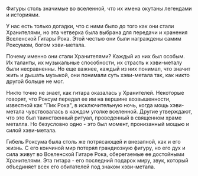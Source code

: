 
Фигуры столь значимые во вселенной, что их имена окутаны легендами и историями.

У нас есть только догадки, что с ними было до того как они стали Хранителями, но эта четверка была выбрана для передачи и хранения Вселенской Гитары Рока. Этой честью они были награждены самим Роксумом, богом хэви-метала.

Почему именно они стали Хранителями?  Каждый из них был особым. Их таланты, их музыкальные способности, их страсть к хэви-металу были несравненны. Но еще важнее, каждый из них понимал, что значит жить и дышать музыкой, они понимали суть хэви-метала так, как никто другой больше не мог.

Никто точно не знает, как гитара оказалась у Хранителей. Некоторые говорят, что Роксум передал ее им на вершине возвышенности, известной как "Пик Рока", в исключительную ночь, когда мощь хэви-метала чувствовалась в каждом уголке вселенной. Другие утверждают, что это был таинственный ритуал, проведенный в священном храме металла. Но безусловно одно - это был момент, пронизанный мощью и силой хэви-метала.

Гибель Роксума была столь же потрясающей и внезапной, как и его жизнь. С его кончиной мир потерял грандиозную фигуру, но его дух и сила живут во Вселенской Гитаре Рока, оберегаемые ее достойными Хранителями. Эта гитара - его последний подарок миру, звук, который объединяет всех его обитателей под знаком хэви-метала. 





